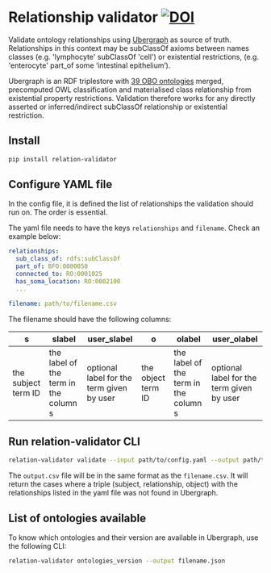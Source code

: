 # Relationship validator [![DOI](https://zenodo.org/badge/DOI/10.5281/zenodo.10557435.svg)](https://doi.org/10.5281/zenodo.10557435)


Validate ontology relationships using [Ubergraph](https://zenodo.org/record/7249759#.ZDRuZOzML1c) as source of truth. Relationships in this context may be subClassOf axioms between names classes (e.g. 'lymphocyte' subClassOf 'cell') or existential restrictions, (e.g. 'enterocyte' part_of some ‘intestinal epithelium’).

Ubergraph is an RDF triplestore with [39 OBO ontologies](https://github.com/INCATools/ubergraph#integrated-obo-ontology-triplestore) merged, precomputed OWL classification and materialised class relationship from existential property restrictions.  Validation therefore works for any directly asserted or inferred/indirect subClassOf relationship or existential restriction.


## Install

```bash
pip install relation-validator
```

## Configure YAML file

In the config file, it is defined the list of relationships the validation should run on. The order is essential.

The yaml file needs to have the keys `relationships` and `filename`. Check an example below:

```yaml
relationships:
  sub_class_of: rdfs:subClassOf
  part_of: BFO:0000050
  connected_to: RO:0001025
  has_soma_location: RO:0002100
  ...

filename: path/to/filename.csv
```

The filename should have the following columns:

| s                   | slabel                                | user_slabel                               | o                  | olabel                                | user_olabel                               |
|---------------------|---------------------------------------|-------------------------------------------|--------------------|---------------------------------------|-------------------------------------------|
| the subject term ID | the label of the term in the column s | optional label for the term given by user | the object term ID | the label of the term in the column s | optional label for the term given by user |

## Run relation-validator CLI

```bash
relation-validator validate --input path/to/config.yaml --output path/to/output.csv
```

The `output.csv` file will be in the same format as the `filename.csv`. It will return the cases where a triple (subject, relationship, object) with the relationships listed in the yaml file was not found in Ubergraph.

## List of ontologies available

To know which ontologies and their version are available in Ubergraph, use the following CLI:

```bash
relation-validator ontologies_version --output filename.json
```
